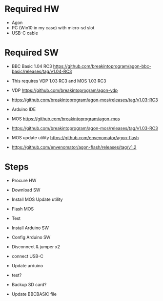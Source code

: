 # Required HW
- Agon
- PC (Win10 in my case) with micro-sd slot
- USB-C cable

# Required SW
- BBC Basic 1.04 RC3 https://github.com/breakintoprogram/agon-bbc-basic/releases/tag/v1.04-RC3
- This requires VDP 1.03 RC3 and MOS 1.03 RC3

- VDP https://github.com/breakintoprogram/agon-vdp
- https://github.com/breakintoprogram/agon-mos/releases/tag/v1.03-RC3
- Arduino IDE

- MOS https://github.com/breakintoprogram/agon-mos
- https://github.com/breakintoprogram/agon-mos/releases/tag/v1.03-RC3
- MOS update utility https://github.com/envenomator/agon-flash 
- https://github.com/envenomator/agon-flash/releases/tag/v1.2



# Steps
- Procure HW
- Download SW

- Install MOS Update utility 
- Flash MOS
- Test


- Install Arduino SW
- Config Arduino SW
- Disconnect & jumper x2
- connect USB-C
- Update arduino
- test?

- Backup SD card?
- Update BBCBASIC file
